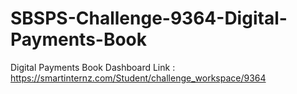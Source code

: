 # SBSPS-Challenge-9364-Digital-Payments-Book
Digital Payments Book
Dashboard Link : https://smartinternz.com/Student/challenge_workspace/9364
